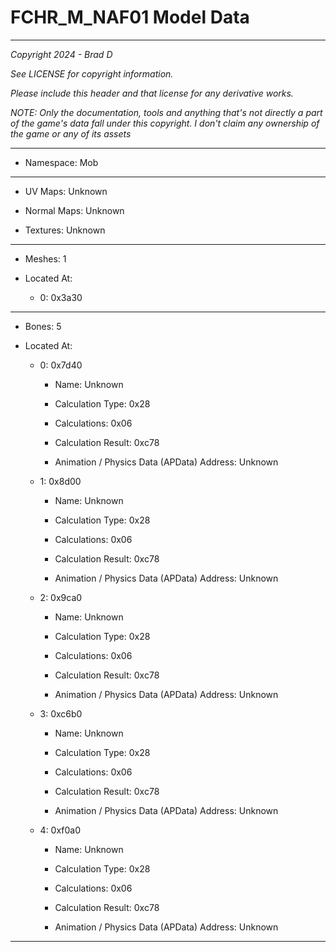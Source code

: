 # FCHR_M_NAF01 Model Data

---

*Copyright 2024 - Brad D*

*See LICENSE for copyright information.*

*Please include this header and that license for any derivative works.*

*NOTE: Only the documentation, tools and anything that's not directly a part of the game's data fall under this copyright. I don't claim any ownership of the game or any of its assets*

---

* Namespace: Mob

---

* UV Maps: Unknown

* Normal Maps: Unknown

* Textures: Unknown

---

* Meshes: 1

* Located At:

  * 0: 0x3a30

---

* Bones: 5

* Located At:

  * 0: 0x7d40

    * Name: Unknown

    * Calculation Type: 0x28

    * Calculations: 0x06

    * Calculation Result: 0xc78

    * Animation / Physics Data (APData) Address: Unknown

  * 1: 0x8d00

    * Name: Unknown

    * Calculation Type: 0x28

    * Calculations: 0x06

    * Calculation Result: 0xc78

    * Animation / Physics Data (APData) Address: Unknown

  * 2: 0x9ca0

    * Name: Unknown

    * Calculation Type: 0x28

    * Calculations: 0x06

    * Calculation Result: 0xc78

    * Animation / Physics Data (APData) Address: Unknown

  * 3: 0xc6b0

    * Name: Unknown

    * Calculation Type: 0x28

    * Calculations: 0x06

    * Calculation Result: 0xc78

    * Animation / Physics Data (APData) Address: Unknown

  * 4: 0xf0a0

    * Name: Unknown

    * Calculation Type: 0x28

    * Calculations: 0x06

    * Calculation Result: 0xc78

    * Animation / Physics Data (APData) Address: Unknown

---

